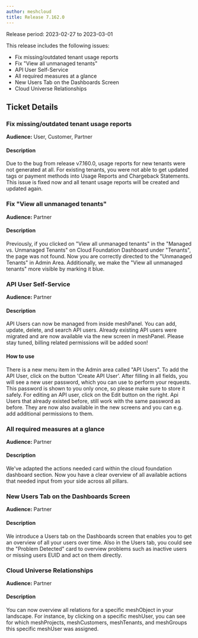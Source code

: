 ```yaml
---
author: meshcloud
title: Release 7.162.0
---
```


Release period: 2023-02-27 to 2023-03-01

This release includes the following issues:
* Fix missing/outdated tenant usage reports
* Fix "View all unmanaged tenants"
* API User Self-Service
* All required measures at a glance
* New Users Tab on the Dashboards Screen
* Cloud Universe Relationships
<!--truncate-->

## Ticket Details
### Fix missing/outdated tenant usage reports
**Audience:** User, Customer, Partner<br>

#### Description
Due to the bug from release v7.160.0, usage reports for new tenants were not generated at all. 
For existing tenants, you were not able to get updated tags or payment methods into Usage 
Reports and Chargeback Statements. This issue is fixed now and all tenant usage reports will 
be created and updated again.

### Fix "View all unmanaged tenants"
**Audience:** Partner<br>

#### Description
Previously, if you clicked on "View all unmanaged tenants" in the "Managed vs. Unmanaged Tenants" on Cloud Foundation Dashboard under "Tenants", the page was not found. Now you are correctly directed to the "Unmanaged Tenants" in Admin Area. Additionally, we make the "View all unmanaged tenants" more visible by marking it blue.

### API User Self-Service
**Audience:** Partner<br>

#### Description
API Users can now be managed from inside meshPanel. You can add, update, delete, and 
search API users. Already existing API users were migrated and are now available via the new screen in meshPanel.
Please stay tuned, billing related permissions will be added soon!

#### How to use
There is a new menu item in the Admin area called "API Users".
To add the API User, click on the button 'Create API User'. After filling in all 
fields, you will see a new user password, which you can use to perform your requests. This password is shown to
you only once, so please make sure to store it safely. For editing an API user, click on the 
Edit button on the right.
Api Users that already existed before, still work with the same password as before. They are now also available in the
new screens and you can e.g. add additional permissions to them.

### All required measures at a glance
**Audience:** Partner<br>

#### Description
We've adapted the actions needed card within the cloud foundation 
dashboard section. Now you have a clear overview of all available actions that 
needed input from your side across all pillars.

### New Users Tab on the Dashboards Screen
**Audience:** Partner<br>

#### Description
We introduce a Users tab on the Dashboards screen that 
enables you to get an overview of all your users over 
time. Also in the Users tab, you could see the "Problem Detected" 
card to overview problems such as inactive users or 
missing users EUID and act on them directly.

### Cloud Universe Relationships
**Audience:** Partner<br>

#### Description
You can now overview all relations for a specific meshObject in your landscape. 
For instance, by clicking on a specific meshUser, you can see for which 
meshProjects, meshCustomers, meshTenants, and meshGroups this specific meshUser 
was assigned.

